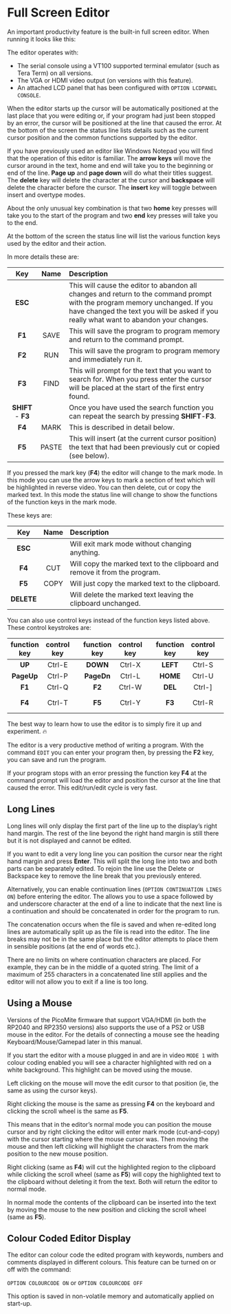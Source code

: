 # Full Screen Editor

An important productivity feature is the built-in full screen editor. When running it looks like this:

The editor operates with:

- The serial console using a VT100 supported terminal emulator (such as Tera Term) on all versions.
- The VGA or HDMI video output (on versions with this feature).
- An attached LCD panel that has been configured with `OPTION LCDPANEL CONSOLE`.

When the editor starts up the cursor will be automatically positioned at the last place that you were editing or, if your program had just been stopped by an error, the cursor will be positioned at the line that caused the error. At the bottom of the screen the status line lists details such as the current cursor position and the common functions supported by the editor.

If you have previously used an editor like Windows Notepad you will find that the operation of this editor is familiar. The **arrow keys** will move the cursor around in the text, home and end will take you to the beginning or end of the line. **Page up** and **page down** will do what their titles suggest. The **delete** key will delete the character at the cursor and **backspace** will delete the character before the cursor. The **insert** key will toggle between insert and overtype modes. 

About the only unusual key combination is that two **home** key presses will take you to the start of the program and two **end** key presses will take you to the end.

At the bottom of the screen the status line will list the various function keys used by the editor and their action.

In more details these are:

| Key | Name | Description |
| :-: | :-: | :- |
| **ESC** | | This will cause the editor to abandon all changes and return to the command prompt with the program memory unchanged. If you have changed the text you will be asked if you really what want to abandon your changes. |
| **F1** | SAVE | This will save the program to program memory and return to the command prompt. |
| **F2** | RUN | This will save the program to program memory and immediately run it. |
| **F3** | FIND | This will prompt for the text that you want to search for. When you press enter the cursor will be placed at the start of the first entry found. |
| **SHIFT** - **F3** | | Once you have used the search function you can repeat the search by pressing **SHIFT**-**F3**. |
| **F4** | MARK |This is described in detail below. |
| **F5** | PASTE |This will insert (at the current cursor position) the text that had been previously cut or copied (see below). |

If you pressed the mark key (**F4**) the editor will change to the mark mode. In this mode you can use the arrow keys to mark a section of text which will be highlighted in reverse video. You can then delete, cut or copy the marked text. In this mode the status line will change to show the functions of the function keys in the mark mode.

These keys are:

| Key | Name | Description |
| :-: | :-: | :- |
| **ESC** | | Will exit mark mode without changing anything. |
| **F4** | CUT | Will copy the marked text to the clipboard and remove it from the program. |
| **F5** | COPY | Will just copy the marked text to the clipboard. |
| **DELETE**| | Will delete the marked text leaving the clipboard unchanged. |

You can also use control keys instead of the function keys listed above. These control keystrokes are:

| function key | control key | | function key | control key | | function key | control key | | function key | control key |
| :-:          | :-:         |-| :-:          | :-:         |-| :-:          | :-:         |-| :-:          | :-:         |
| **UP** | Ctrl-E | | **DOWN** | Ctrl-X | | **LEFT** | Ctrl-S | | **RIGHT** | Ctrl-D |
| **PageUp** | Ctrl-P | | **PageDn** | Ctrl-L | | **HOME** | Ctrl-U | | **END** | Ctrl-K |
| **F1** | Ctrl-Q | | **F2** | Ctrl-W | | **DEL** | Ctrl-] | | **INSERT** | Ctrl-N |
| **F4** | Ctrl-T | | **F5** | Ctrl-Y | | **F3** | Ctrl-R | | **Shift** - **F3** | Ctrl-G |

The best way to learn how to use the editor is to simply fire it up and experiment. 🔥

The editor is a very productive method of writing a program. With the command `EDIT` you can enter your program then, by pressing the **F2** key, you can save and run the program.

If your program stops with an error pressing the function key **F4** at the command prompt will load the editor and position the cursor at the line that caused the error. This edit/run/edit cycle is very fast.


## Long Lines

Long lines will only display the first part of the line up to the display’s right hand margin. The rest of the line beyond the right hand margin is still there but it is not displayed and cannot be edited.

If you want to edit a very long line you can position the cursor near the right hand margin and press **Enter**. This will split the long
line into two and both parts can be separately edited. To rejoin the line use the Delete or Backspace key to remove the line break that you previously entered.

Alternatively, you can enable continuation lines (`OPTION CONTINUATION LINES ON`) before entering the editor. The allows you to use a space followed by and underscore character at the end of a line to indicate that the next line is a continuation and should be concatenated in order for the program to run. 

The concatenation occurs when the file is saved and when re-edited long lines are automatically split up as the file is read into the editor. The line breaks may not be in the same place but the editor attempts to place them in sensible positions (at the end of words etc.). 

There are no limits on where continuation characters are placed. For example, they can be in the middle of a quoted string. The limit of a maximum of 255 characters in a concatenated line still applies and the editor will not allow you to exit if a line is too long.


## Using a Mouse

Versions of the PicoMite firmware that support VGA/HDMI (in both the RP2040 and RP2350 versions) also
supports the use of a PS2 or USB mouse in the editor. For the details of connecting a mouse see the heading
Keyboard/Mouse/Gamepad later in this manual.

If you start the editor with a mouse plugged in and are in video `MODE 1` with colour coding enabled you will
see a character highlighted with red on a white background. This highlight can be moved using the mouse. 

Left clicking on the mouse will move the edit cursor to that position (ie, the same as using the cursor keys). 

Right clicking the mouse is the same as pressing **F4** on the keyboard and clicking the scroll wheel is the same as **F5**.

This means that in the editor’s normal mode you can position the mouse cursor and by right clicking the editor
will enter mark mode (cut-and-copy) with the cursor starting where the mouse cursor was. Then moving the
mouse and then left clicking will highlight the characters from the mark position to the new mouse position.

Right clicking (same as **F4**) will cut the highlighted region to the clipboard while clicking the scroll wheel (same as **F5**) will copy the highlighted text to the clipboard without deleting it from the text. Both will return the editor to normal mode.

In normal mode the contents of the clipboard can be inserted into the text by moving the mouse to the new
position and clicking the scroll wheel (same as **F5**).


## Colour Coded Editor Display

The editor can colour code the edited program with keywords, numbers and comments displayed in different colours. This feature can be turned on or off with the command:

`OPTION COLOURCODE ON` or `OPTION COLOURCODE OFF`

This option is saved in non-volatile memory and automatically applied on start-up.